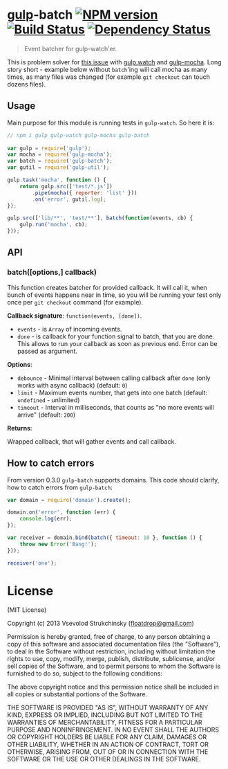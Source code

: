 # [gulp](https://github.com/gulpjs/gulp)-batch [![NPM version][npm-image]][npm-url] [![Build Status][travis-image]][travis-url] [![Dependency Status][depstat-image]][depstat-url]

> Event batcher for gulp-watch'er.

This is problem solver for [this issue](https://github.com/gulpjs/gulp/issues/80) with [gulp.watch](https://github.com/gulpjs/gulp#gulpwatchglob-cb) and [gulp-mocha](https://github.com/sindresorhus/gulp-mocha).
Long story short - example below without `batch`'ing will call mocha as many times, as many files was changed (for example `git checkout` can touch dozens files).

## Usage

Main purpose for this module is running tests in `gulp-watch`. So here it is:

```js
// npm i gulp gulp-watch gulp-mocha gulp-batch
 
var gulp = require('gulp');
var mocha = require('gulp-mocha');
var batch = require('gulp-batch');
var gutil = require('gulp-util');

gulp.task('mocha', function () {
    return gulp.src(['test/*.js'])
        .pipe(mocha({ reporter: 'list' }))
        .on('error', gutil.log);
});

gulp.src(['lib/**', 'test/**'], batch(function(events, cb) {
    gulp.run('mocha', cb);
}));
```

## API

### batch([options,] callback)

This function creates batcher for provided callback.
It will call it, when bunch of events happens near in time, so you will
be running your test only once per `git checkout` command (for example).

__Callback signature__: `function(events, [done])`.

 * `events` - is `Array` of incoming events.
 * `done` - is callback for your function signal to batch, that you are done. This allows to run your callback as soon as previous end. Error can be passed as argument.

__Options__:

 * `debounce` - Minimal interval between calling callback after `done` (only works with async callback) (default: `0`)
 * `limit` - Maximum events number, that gets into one batch (default: `undefined` - unlimited)
 * `timeout` - Interval in milliseconds, that counts as "no more events will arrive" (default: `200`)

__Returns__:

Wrapped callback, that will gather events and call callback.

## How to catch errors

From version 0.3.0 `gulp-batch` supports domains. This code should clarify, how to catch errors from `gulp-batch`:

```js
var domain = require('domain').create();

domain.on('error', function (err) {
    console.log(err);
});

var receiver = domain.bind(batch({ timeout: 10 }, function () {
    throw new Error('Bang!');
}));

receiver('one');
```

# License

(MIT License)

Copyright (c) 2013 Vsevolod Strukchinsky (floatdrop@gmail.com)

Permission is hereby granted, free of charge, to any person obtaining a copy of this software and associated documentation files (the "Software"), to deal in the Software without restriction, including without limitation the rights to use, copy, modify, merge, publish, distribute, sublicense, and/or sell copies of the Software, and to permit persons to whom the Software is furnished to do so, subject to the following conditions:

The above copyright notice and this permission notice shall be included in all copies or substantial portions of the Software.

THE SOFTWARE IS PROVIDED "AS IS", WITHOUT WARRANTY OF ANY KIND, EXPRESS OR IMPLIED, INCLUDING BUT NOT LIMITED TO THE WARRANTIES OF MERCHANTABILITY, FITNESS FOR A PARTICULAR PURPOSE AND NONINFRINGEMENT. IN NO EVENT SHALL THE AUTHORS OR COPYRIGHT HOLDERS BE LIABLE FOR ANY CLAIM, DAMAGES OR OTHER LIABILITY, WHETHER IN AN ACTION OF CONTRACT, TORT OR OTHERWISE, ARISING FROM, OUT OF OR IN CONNECTION WITH THE SOFTWARE OR THE USE OR OTHER DEALINGS IN THE SOFTWARE.

[npm-url]: https://npmjs.org/package/gulp-batch
[npm-image]: https://badge.fury.io/js/gulp-batch.png

[travis-url]: http://travis-ci.org/floatdrop/gulp-batch
[travis-image]: https://travis-ci.org/floatdrop/gulp-batch.png?branch=master

[depstat-url]: https://david-dm.org/floatdrop/gulp-batch
[depstat-image]: https://david-dm.org/floatdrop/gulp-batch.png
